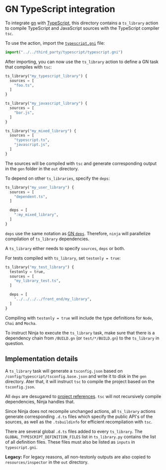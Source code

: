 # GN TypeScript integration

To integrate [gn] with [TypeScript], this directory contains a `ts_library` action to compile TypeScript and JavaScript sources with the TypeScript compiler `tsc`.

To use the action, import the [`typescript.gni`] file:

```python
import("../../third_party/typescript/typescript.gni")
```

After importing, you can now use the `ts_library` action to define a GN task that compiles with `tsc`:

```python
ts_library("my_typescript_library") {
  sources = [
    "foo.ts",
  ]
}

ts_library("my_javascript_library") {
  sources = [
    "bar.js",
  ]
}

ts_library("my_mixed_library") {
  sources = [
    "typescript.ts",
    "javascript.js",
  ]
}
```

The sources will be compiled with `tsc` and generate corresponding output in the `gen` folder in the `out` directory.

To depend on other `ts_libraries`, specify the `deps`:

```python
ts_library("my_user_library") {
  sources = [
    "dependent.ts",
  ]

  deps = [
    ":my_mixed_library",
  ]
}
```

`deps` use the same notation as [GN `deps`].
Therefore, `ninja` will parallelize compilation of `ts_library` dependencies.

A `ts_library` either needs to specify `sources`, `deps` or both.

For tests compiled with `ts_library`, set `testonly = true`:

```python
ts_library("my_test_library") {
  testonly = true,
  sources = [
    "my_library_test.ts",
  ]

  deps = [
    "../../../../front_end/my_library",
  ]
}
```

Compiling with `testonly = true` will include the type definitions for `Node`, `Chai` and `Mocha`.

To instruct Ninja to execute the `ts_library` task, make sure that there is a dependency chain from `/BUILD.gn` (or `test/*/BUILD.gn`) to the `ts_library` in question.

## Implementation details

A `ts_library` task will generate a `tsconfig.json` based on `/config/typescript/tsconfig.base.json` and write it to disk in the `gen` directory.
Ater that, it will instruct `tsc` to compile the project based on the `tsconfig.json`.

All `deps` are desugared to [project references].
`tsc` will not recursively compile dependencies, Ninja handles that.

Since Ninja does not recompile unchanged actions, all `ts_library` actions generate corresponding `.d.ts` files which specify the public API's of the sources, as well as the `.tsbuildinfo` for efficient recompilation with `tsc`.

There are several global `.d.ts` files added to every `ts_library`.
The `GLOBAL_TYPESCRIPT_DEFINITION_FILES` list in `ts_library.py` contains the list of all definition files.
These files must also be listed as `inputs` in `typescript.gni`.

**Legacy:** For legacy reasons, all non-testonly outputs are also copied to `resources/inspector` in the `out` directory.

[gn]: https://gn.googlesource.com/gn/+/master/docs/reference.md
[TypeScript]: https://www.typescriptlang.org/
[`typescript.gni`]: typescript.gni
[GN `deps`]: https://gn.googlesource.com/gn/+/master/docs/reference.md#var_deps
[project references]: https://www.typescriptlang.org/docs/handbook/project-references.html